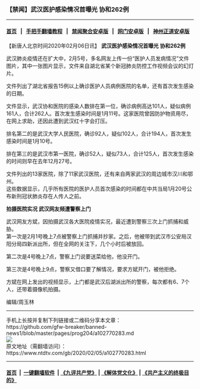 ### 【禁闻】武汉医护感染情况首曝光 协和262例
------------------------

#### [首页](https://github.com/gfw-breaker/banned-news1/blob/master/README.md) &nbsp;&nbsp;|&nbsp;&nbsp; [手把手翻墙教程](https://github.com/gfw-breaker/guides/wiki) &nbsp;&nbsp;|&nbsp;&nbsp; [禁闻聚合安卓版](https://github.com/gfw-breaker/bn-android) &nbsp;&nbsp;|&nbsp;&nbsp; [网门安卓版](https://github.com/oGate2/oGate) &nbsp;&nbsp;|&nbsp;&nbsp; [神州正道安卓版](https://github.com/SzzdOgate/update) 



<div><div class="post_content" itemprop="articleBody">
 <p>
  【新唐人北京时间2020年02月06日讯】
  <strong>
   武汉医护感染情况首曝光 协和262例
  </strong>
 </p>
 <p>
  武汉肺炎疫情还在扩大中，2月5号，多名网友上传一份“医护人员发病情况”文件图片，其中一张图片显示，文件来自湖北省某个新冠肺炎防控工作视频会议的幻灯片。
 </p>
 <p>
  文件列出了湖北省报告15例以上确诊医护人员病例医院的名单，还有首次发生感染的日期。
 </p>
 <p>
  文件显示，武汉协和医院的感染人数排在第一位，确诊病例高达101人，疑似病例161人，合计262人。首次发生感染时间是1月11号。这家医院曾因防护物资用尽，在网上求助，还因此遭到武汉红十字会打压。
 </p>
 <p>
  排名第二的是武汉大学人民医院，确诊92人，疑似102人，合计194人，首次发生感染时间是1月10号。
 </p>
 <p>
  排在第三的是武汉市第一医院，确诊52人，疑似73人，合计125人，首次发生感染的时间则早在去年12月27号。
 </p>
 <p>
  文件列出的13家医院，除了11家武汉医院，还有来自两家武汉的周边城市汉川和鄂州。
  <br/>
  这些数据显示，几乎所有医院的医护人员首次感染的时间都在中共当局1月20号公布新刑冠状肺炎存在人传人之前。
 </p>
 <p>
  <strong>
   拍摄医院实况 武汉网友频遭警察上门
  </strong>
 </p>
 <p>
  武汉网友方斌，因拍摄武汉各大医院疫情实况，最近遭到警察三次上门抓捕和威胁。
  <br/>
  第一次是2月1号晚上7点被警察上门抓捕并抄家。之后，他被带到武汉市公安局汉阳分局四新派出所，但在全网的关注下，几个小时后被放回。
 </p>
 <p>
  第二次是4号晚上7点，警察上门说要送菜给他，他没开门。
 </p>
 <p>
  第三次是4号晚上9点，警察又借口要了解情况，要求方斌开门，被他拒绝。
 </p>
 <p>
  方斌在网上发出的视频显示，上门都是武汉后湖派出所的警察，每次都有6、7个人，还带着摄像机拍摄。
 </p>
 <p>
  编辑/周玉林
 </p>
 <div class="single_ad">
 </div>
</div>
</div>
<hr/>
手机上长按并复制下列链接或二维码分享本文章：<br/>
https://github.com/gfw-breaker/banned-news1/blob/master/pages/prog204/a102770283.md <br/>
<a href='https://github.com/gfw-breaker/banned-news1/blob/master/pages/prog204/a102770283.md'><img src='https://github.com/gfw-breaker/banned-news1/blob/master/pages/prog204/a102770283.md.png'/></a> <br/>
原文地址（需翻墙访问）：https://www.ntdtv.com/gb/2020/02/05/a102770283.html


------------------------
#### [首页](https://github.com/gfw-breaker/banned-news1/blob/master/README.md) &nbsp;|&nbsp; [一键翻墙软件](https://github.com/gfw-breaker/nogfw/blob/master/README.md) &nbsp;| [《九评共产党》](https://github.com/gfw-breaker/9ping.md/blob/master/README.md#九评之一评共产党是什么) | [《解体党文化》](https://github.com/gfw-breaker/jtdwh.md/blob/master/README.md) | [《共产主义的终极目的》](https://github.com/gfw-breaker/gczydzjmd.md/blob/master/README.md)


<img src='http://gfw-breaker.win/banned-news/pages/prog204/a102770283.md' width='0px' height='0px'/>